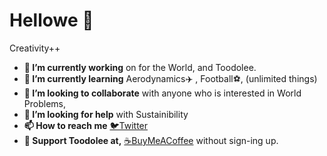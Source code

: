 # Hellowe 👋
Creativity++ 
- **🔭 I’m currently working** on for the World, and Toodolee.
- **🌱 I’m currently learning** Aerodynamics✈️ , Football⚽, (unlimited things) 
- **👯 I’m looking to collaborate** with anyone who is interested in World Problems, 
- **🤔 I’m looking for help** with Sustainibility
- **📫 How to reach me** [🐦Twitter](https://twitter.com/ProjectMaxsinss)
- **👐 Support Toodolee at,** [☕BuyMeACoffee](https://www.buymeacoffee.com/toodolee) without sign-ing up.
